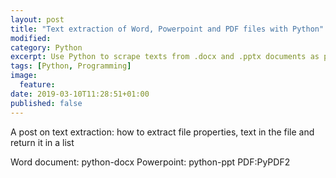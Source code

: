 ```yaml
---
layout: post
title: "Text extraction of Word, Powerpoint and PDF files with Python"
modified:
category: Python
excerpt: Use Python to scrape texts from .docx and .pptx documents as preparation for doing Natural Language Processing
tags: [Python, Programming]
image:
  feature:
date: 2019-03-10T11:28:51+01:00
published: false
---
```


A post on text extraction: how to extract file properties, text in the file and return it in a list

Word document: python-docx
Powerpoint: python-ppt
PDF:PyPDF2

